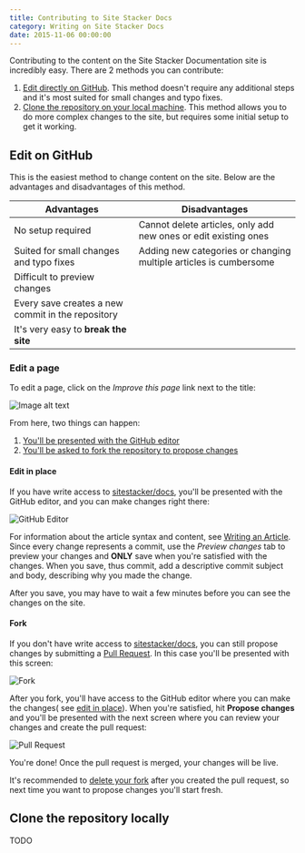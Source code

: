 ```yaml
---
title: Contributing to Site Stacker Docs
category: Writing on Site Stacker Docs
date: 2015-11-06 00:00:00
---
```


Contributing to the content on the Site Stacker Documentation site
is incredibly easy. There are 2 methods you can contribute:

1. [Edit directly on GitHub](#edit-on-github). This method
doesn't require any additional steps and it's most suited
for small changes and typo fixes.
2. [Clone the repository on your local machine](#clone-the-repository-locally).
This method allows you to do more complex changes to the site,
but requires some initial setup to get it working.

## Edit on GitHub

This is the easiest method to change content on the site.
Below are the advantages and disadvantages of this method.

Advantages | Disadvantages
---------- | -------------
No setup required | Cannot delete articles, only add new ones or edit existing ones
Suited for small changes and typo fixes | Adding new categories or changing multiple articles is cumbersome
 | Difficult to preview changes
 | Every save creates a new commit in the repository
 | It's very easy to **break the site**

### Edit a page

To edit a page, click on the _Improve this page_ link
next to the title:

![Image alt text](https://git.sitestacker.com/sitestacker/docs/uploads/784ac9e7f300b1a7fa185c4874689d04/Screen_Shot_2015-11-06_at_5.49.20_PM__2_.jpg)

From here, two things can happen:

1. [You'll be presented with the GitHub editor](#edit-in-place)
2. [You'll be asked to fork the repository to propose changes](#fork)

#### Edit in place

If you have write access to [sitestacker/docs](https://github.com/sitestacker/docs),
you'll be presented with the GitHub editor, and you
can make changes right there:

![GitHub Editor](https://git.sitestacker.com/sitestacker/docs/uploads/97290c22539982f65be1fffb6e6b740e/image.png)

<note>
For information about the article syntax and content, see <a href="writing-an-article">Writing an Article</a>.
</note>

<important>
<title>Save only once</title>
Since every change represents a commit, use the <i>Preview changes</i> tab to preview your changes and <b>ONLY</b> save when you're satisfied with the changes.
</important>

<important>
<title>Add descriptive message on save</title>
When you save, thus commit, add a descriptive commit subject and body, describing why you made the change.
</important>

After you save, you may have to wait a few minutes before you can see
the changes on the site.

#### Fork

If you don't have write access to [sitestacker/docs](https://github.com/sitestacker/docs),
you can still propose changes by submitting a
[Pull Request](https://help.github.com/articles/using-pull-requests/).
In this case you'll be presented with this screen:

![Fork](https://git.sitestacker.com/sitestacker/docs/uploads/8324fa0f90272cf30ebd5d1fc6059307/Screen_Shot_2015-11-06_at_7.13.21_PM.jpg)

After you fork, you'll have access to the GitHub editor
where you can make the changes( see
[edit in place](#edit-in-place)). When you're satisfied,
hit **Propose changes** and you'll be presented with the
next screen where you can review your changes and
create the pull request:

![Pull Request](https://git.sitestacker.com/sitestacker/docs/uploads/8a4d2675f047e217cee5d1ac8ffc9487/Screen_Shot_2015-11-06_at_7.10.34_PM__2_.jpg)

You're done! Once the pull request is merged, your changes
will be live.

<note>
<title>Delete your fork</title>
It's recommended to <a href="https://help.github.com/articles/deleting-a-repository/">delete your fork</a> after you created the pull request, so next time you want to propose changes you'll start fresh.
</note>

## Clone the repository locally

TODO

